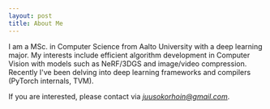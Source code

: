 ```yaml
---
layout: post
title: About Me
---
```

I am a MSc. in Computer Science from Aalto University with a deep learning major. My interests include efficient algorithm development in Computer Vision with models such as NeRF/3DGS and image/video compression. Recently I've been delving into deep learning frameworks and compilers (PyTorch internals, TVM).

If you are interested, please contact via *<juusokorhoin@gmail.com>*.

